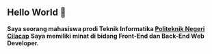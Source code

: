 ## Hello World 👋
**Saya seorang mahasiswa prodi Teknik Informatika [Politeknik Negeri Cilacap](https://pnc.ac.id/)**
**Saya memiliki minat di bidang Front-End dan Back-End Web Developer.**
<!--
**Rayhan-Afrizal-Fajri/Rayhan-Afrizal-Fajri** is a ✨ _special_ ✨ repository because its `README.md` (this file) appears on your GitHub profile.

Here are some ideas to get you started:

- 🔭 I’m currently working on ...
- 🌱 I’m currently learning ...
- 👯 I’m looking to collaborate on ...
- 🤔 I’m looking for help with ...
- 💬 Ask me about ...
- 📫 How to reach me: ...
- 😄 Pronouns: ...
- ⚡ Fun fact: ...
-->
